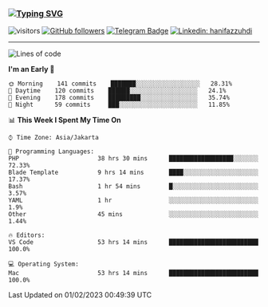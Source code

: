 ### [![Typing SVG](https://readme-typing-svg.herokuapp.com?font=lato&size=22&lines=Hi+There+👋)](https://git.io/typing-svg) 

![visitors](https://visitor-badge.glitch.me/badge?page_id=hanifazzuhdi.hanifazzuhdi)
[![GitHub followers](https://img.shields.io/github/followers/hanifazzuhdi?label=Follow&style=social)](https://github.com/hanifazzuhdi/?tab=follow) 
[![Telegram Badge](https://img.shields.io/badge/-hanif0198-blue?style=social&logo=telegram&link=https://www.t.me/hanif0198/)](https://www.t.me/hanif0198/) 
[![Linkedin: hanifazzuhdi](https://img.shields.io/badge/-hanifazzuhdi-blue?style=flat-square&logo=Linkedin&logoColor=white&link=https://www.linkedin.com/in/hanif-az-zuhdi-69688019b/)](https://www.linkedin.com/in/hanif-az-zuhdi-69688019b/) 

<hr/>

<!--START_SECTION:waka-->
![Lines of code](https://img.shields.io/badge/From%20Hello%20World%20I%27ve%20Written-6%20Million%20lines%20of%20code-blue)

**I'm an Early 🐤** 

```text
🌞 Morning    141 commits    ███████░░░░░░░░░░░░░░░░░░   28.31% 
🌆 Daytime    120 commits    ██████░░░░░░░░░░░░░░░░░░░   24.1% 
🌃 Evening    178 commits    █████████░░░░░░░░░░░░░░░░   35.74% 
🌙 Night      59 commits     ███░░░░░░░░░░░░░░░░░░░░░░   11.85%

```


📊 **This Week I Spent My Time On** 

```text
⌚︎ Time Zone: Asia/Jakarta

💬 Programming Languages: 
PHP                      38 hrs 30 mins      ██████████████████░░░░░░░   72.33% 
Blade Template           9 hrs 14 mins       ████░░░░░░░░░░░░░░░░░░░░░   17.37% 
Bash                     1 hr 54 mins        █░░░░░░░░░░░░░░░░░░░░░░░░   3.57% 
YAML                     1 hr                ░░░░░░░░░░░░░░░░░░░░░░░░░   1.9% 
Other                    45 mins             ░░░░░░░░░░░░░░░░░░░░░░░░░   1.44%

🔥 Editors: 
VS Code                  53 hrs 14 mins      █████████████████████████   100.0%

💻 Operating System: 
Mac                      53 hrs 14 mins      █████████████████████████   100.0%

```


 Last Updated on 01/02/2023 00:49:39 UTC
<!--END_SECTION:waka-->
